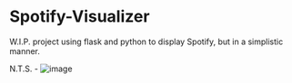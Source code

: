 # Spotify-Visualizer
W.I.P. project using flask and python to display Spotify, but in a simplistic manner.

N.T.S. - ![image](https://user-images.githubusercontent.com/67598470/202955987-91c1a1c5-2b52-4bd1-8a33-c6f5abe5a79c.png)
